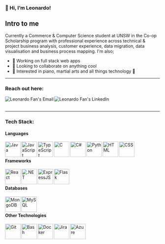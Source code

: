 ### 👋 Hi, I’m Leonardo!

## Intro to me
Currently a Commerce & Computer Science student at UNSW in the Co-op Scholarship program with professional experience across technical & project business analysis, customer experience, data migration, data visualisation and business process mapping. I'm also;
- 🌱 Working on full stack web apps
- 👥 Looking to collaborate on anything cool
- 👀 Interested in piano, martial arts and all things technology 🙌

***

### Reach out here:
[<img align="left" alt="Leonardo Fan's Email " src="https://img.shields.io/badge/Gmail-D14836?style=for-the-badge&logo=gmail&logoColor=white" />][email]
[<img align="left" alt="Leonardo Fan's LinkedIn" src="https://img.shields.io/badge/LinkedIn-0077B5?style=for-the-badge&logo=linkedin&logoColor=white" />][linkedin]
<br/><br/>

***

### Tech Stack:
#### Languages
<img align="left" width="50px" alt="Java" src="https://user-images.githubusercontent.com/25181517/117201156-9a724800-adec-11eb-9a9d-3cd0f67da4bc.png" />
<img align="left" width="50px" alt="JavaScript" src="https://user-images.githubusercontent.com/25181517/117447155-6a868a00-af3d-11eb-9cfe-245df15c9f3f.png" />
<img align="left" width="50px" alt="TypeScript" src="https://user-images.githubusercontent.com/25181517/183890598-19a0ac2d-e88a-4005-a8df-1ee36782fde1.png" />
<img align="left" width="50px" alt="C" src="https://user-images.githubusercontent.com/25181517/192106070-46255bcf-65e6-4c6b-a296-bf8d0d8fb2a7.png" />
<img align="left" width="50px" alt="C#" src="https://user-images.githubusercontent.com/25181517/121405384-444d7300-c95d-11eb-959f-913020d3bf90.png" />
<img align="left" width="50px" alt="Python" src="https://user-images.githubusercontent.com/25181517/183423507-c056a6f9-1ba8-4312-a350-19bcbc5a8697.png" />
<img align="left" width="50px" alt="HTML" src="https://user-images.githubusercontent.com/25181517/192158954-f88b5814-d510-4564-b285-dff7d6400dad.png" />
<img align="left" width="50px" alt="CSS" src="https://user-images.githubusercontent.com/25181517/183898674-75a4a1b1-f960-4ea9-abcb-637170a00a75.png" />

<br/><br/>

#### Frameworks
<img align="left" width="50px" alt="React" src="https://user-images.githubusercontent.com/25181517/183897015-94a058a6-b86e-4e42-a37f-bf92061753e5.png" />
<img align="left" width="50px" alt=".NET" src="https://user-images.githubusercontent.com/25181517/121405754-b4f48f80-c95d-11eb-8893-fc325bde617f.png" />
<img align="left" width="50px" alt="ExpressJS" src="https://user-images.githubusercontent.com/25181517/183859966-a3462d8d-1bc7-4880-b353-e2cbed900ed6.png" />
<img align="left" width="50px" alt="Flask" src="https://user-images.githubusercontent.com/25181517/183423775-2276e25d-d43d-4e58-890b-edbc88e915f7.png" />

<br/><br/>

#### Databases
<img align="left" width="50px" alt="MongoDB" src="https://user-images.githubusercontent.com/25181517/182884177-d48a8579-2cd0-447a-b9a6-ffc7cb02560e.png" />
<img align="left" width="50px" alt="MySQL" src="https://user-images.githubusercontent.com/25181517/183896128-ec99105a-ec1a-4d85-b08b-1aa1620b2046.png" />

<br/><br/>

#### Other Technologies
<img align="left" width="50px" alt="Git" src="https://user-images.githubusercontent.com/25181517/192108372-f71d70ac-7ae6-4c0d-8395-51d8870c2ef0.png"/>
<img align="left" width="50px" alt="Bash" src="https://user-images.githubusercontent.com/25181517/192158606-7c2ef6bd-6e04-47cf-b5bc-da2797cb5bda.png" />
<img align="left" width="50px" alt="Docker" src="https://user-images.githubusercontent.com/25181517/117207330-263ba280-adf4-11eb-9b97-0ac5b40bc3be.png" />
<img align="left" width="50px" alt="Jira" src="https://user-images.githubusercontent.com/25181517/183912952-83784e94-629d-4c34-a961-ae2ae795b662.png" />
<img align="left" width="50px" alt="Azure" src="https://user-images.githubusercontent.com/25181517/183911544-95ad6ba7-09bf-4040-ac44-0adafedb9616.png" />

[email]: mailto:leonardofan2000@gmail.com
[linkedin]: https://www.linkedin.com/in/leonardofan/
